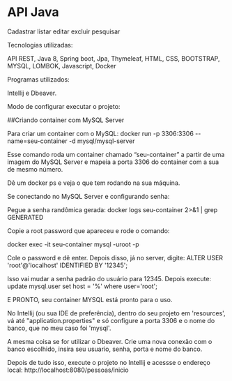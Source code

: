 # API Java
Cadastrar listar editar excluir pesquisar

Tecnologias utilizadas:

API REST, 
Java 8, 
Spring boot, 
Jpa, 
Thymeleaf, 
HTML, 
CSS, 
BOOTSTRAP, 
MYSQL, 
LOMBOK, 
Javascript, 
Docker

Programas utilizados:

Intellij e Dbeaver.


Modo de configurar executar o projeto:

##Criando container com MySQL Server

Para criar um container com o MySQL:
docker run -p 3306:3306 --name=seu-container -d mysql/mysql-server

Esse comando roda um container chamado “seu-container” a partir de uma imagem
do MySQL Server e mapeia a porta 3306 do container com a sua de mesmo número.

Dê um docker ps e veja o que tem rodando na sua máquina.

Se conectando no MySQL Server e configurando senha:

Pegue a senha randômica gerada:
docker logs seu-container 2>&1 | grep GENERATED

Copie a root password que apareceu e rode o comando:

docker exec -it seu-container mysql -uroot -p

Cole o password e dê enter. Depois disso, já no server, digite:
ALTER USER 'root'@'localhost' IDENTIFIED BY '12345';

Isso vai mudar a senha padrão do usuário para 12345. Depois execute:
update mysql.user set host = '%' where user='root';

E PRONTO, seu container MYSQL está pronto para o uso.


No Intellij (ou sua IDE de preferência), dentro do seu projeto em 'resources',
vá até "application.properties" e só configure a porta 3306 e o nome do banco, que no meu caso foi 'mysql'.

A mesma coisa se for utilizar o Dbeaver. Crie uma nova conexão com o banco escolhido, insira seu usuario, senha, porta e nome do banco.

Depois de tudo isso, execute o projeto no Intellij e acessse o endereço local: http://localhost:8080/pessoas/inicio

